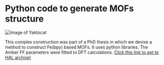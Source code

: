 # Python code to generate MOFs structure

![Image of Yaktocat](https://octodex.github.com/images/yaktocat.png)

This complex construction was part of a PhD thesis in which we devise a method to construct Fe(bpy) based MOFs. It uses python libraries. The Amber FF parameters were fitted to DFT calculations. [Click this link to get to HAL archive!](https://hal.archives-ouvertes.fr/tel-02058650)
